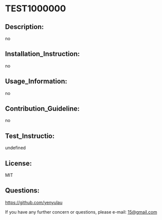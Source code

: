 # TEST1000000
  
## Description:
no
  
## Installation_Instruction:
no
  
## Usage_Information:
no
  
## Contribution_Guideline:
no
  
## Test_Instructio: 
undefined
  
## License: 
MIT
  
## Questions: 
https://github.com/yenyulau
  
If you have any further concern or questions, please e-mail: 15@gmail.com


